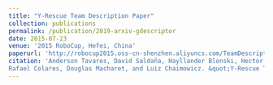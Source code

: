 ```yaml
---
title: "Y-Rescue Team Description Paper"
collection: publications
permalink: /publication/2019-arxiv-gdescriptor
date: 2015-07-23
venue: '2015 RoboCup, Hefei, China'
paperurl: 'http://robocup2015.oss-cn-shenzhen.aliyuncs.com/TeamDescriptionPapers/RescueSimulation/RoboCup_Symposium_2015_submission_135.pdf'
citation: 'Anderson Tavares, David Saldaña, Hayllander Blonski, Hector Azpúrua, Jhielson Pimentel, Omar Pino, 
Rafael Colares, Douglas Macharet, and Luiz Chaimowicz. &quot;Y-Rescue Team Description Paper.&quot;,<i> In RoboCup</i>, 2015, Hefei, China.'
---
```

 